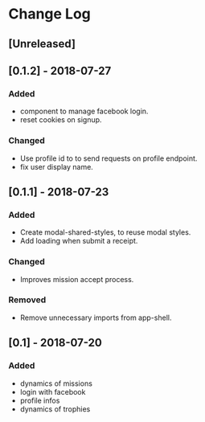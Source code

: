 # Change Log

## [Unreleased]

## [0.1.2] - 2018-07-27
### Added
- component to manage facebook login.
- reset cookies on signup.
### Changed
- Use profile id to to send requests on profile endpoint.
- fix user display name.

## [0.1.1] - 2018-07-23
### Added
- Create modal-shared-styles, to reuse modal styles.
- Add loading when submit a receipt.
### Changed
- Improves mission accept process.
### Removed
- Remove unnecessary imports from app-shell.

## [0.1] - 2018-07-20
### Added
- dynamics of missions
- login with facebook
- profile infos
- dynamics of trophies
